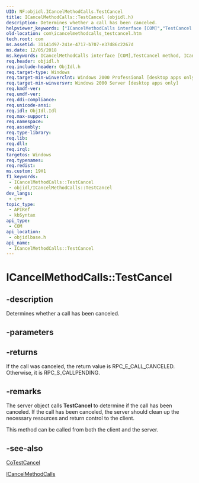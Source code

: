 ```yaml
---
UID: NF:objidl.ICancelMethodCalls.TestCancel
title: ICancelMethodCalls::TestCancel (objidl.h)
description: Determines whether a call has been canceled.
helpviewer_keywords: ["ICancelMethodCalls interface [COM]","TestCancel method","ICancelMethodCalls.TestCancel","ICancelMethodCalls::TestCancel","TestCancel","TestCancel method [COM]","TestCancel method [COM]","ICancelMethodCalls interface","_com_icancelmethodcalls_testcancel","com.icancelmethodcalls_testcancel","objidlbase/ICancelMethodCalls::TestCancel"]
old-location: com\icancelmethodcalls_testcancel.htm
tech.root: com
ms.assetid: 31141d97-241e-4717-b707-e37d86c2267d
ms.date: 12/05/2018
ms.keywords: ICancelMethodCalls interface [COM],TestCancel method, ICancelMethodCalls.TestCancel, ICancelMethodCalls::TestCancel, TestCancel, TestCancel method [COM], TestCancel method [COM],ICancelMethodCalls interface, _com_icancelmethodcalls_testcancel, com.icancelmethodcalls_testcancel, objidlbase/ICancelMethodCalls::TestCancel
req.header: objidl.h
req.include-header: ObjIdl.h
req.target-type: Windows
req.target-min-winverclnt: Windows 2000 Professional [desktop apps only]
req.target-min-winversvr: Windows 2000 Server [desktop apps only]
req.kmdf-ver: 
req.umdf-ver: 
req.ddi-compliance: 
req.unicode-ansi: 
req.idl: ObjIdl.Idl
req.max-support: 
req.namespace: 
req.assembly: 
req.type-library: 
req.lib: 
req.dll: 
req.irql: 
targetos: Windows
req.typenames: 
req.redist: 
ms.custom: 19H1
f1_keywords:
 - ICancelMethodCalls::TestCancel
 - objidl/ICancelMethodCalls::TestCancel
dev_langs:
 - c++
topic_type:
 - APIRef
 - kbSyntax
api_type:
 - COM
api_location:
 - objidlbase.h
api_name:
 - ICancelMethodCalls::TestCancel
---
```


# ICancelMethodCalls::TestCancel


## -description

Determines whether a call has been canceled.

## -parameters

## -returns

If the call was canceled, the return value is RPC_E_CALL_CANCELED. Otherwise, it is RPC_S_CALLPENDING.

## -remarks

The server object calls <b>TestCancel</b> to determine if the call has been canceled. If the call has been canceled, the server should clean up the necessary resources and return control to the client.

This method can be called from both the client and the server.

## -see-also

<a href="/windows/desktop/api/combaseapi/nf-combaseapi-cotestcancel">CoTestCancel</a>



<a href="/windows/desktop/api/objidl/nn-objidl-icancelmethodcalls">ICancelMethodCalls</a>

